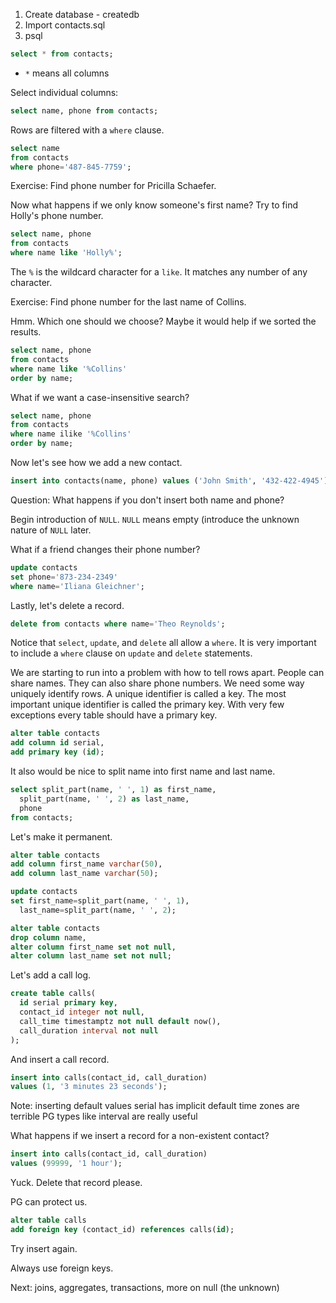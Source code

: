 
1. Create database - createdb
1. Import contacts.sql
1. psql

```sql
select * from contacts;
```

- `*` means all columns

Select individual columns:

```sql
select name, phone from contacts;
```

Rows are filtered with a `where` clause.

```sql
select name
from contacts
where phone='487-845-7759';
```

Exercise: Find phone number for Pricilla Schaefer.

Now what happens if we only know someone's first name? Try to find Holly's phone number.

```sql
select name, phone
from contacts
where name like 'Holly%';
```

The `%` is the wildcard character for a `like`. It matches any number of any character.

Exercise: Find phone number for the last name of Collins.

Hmm. Which one should we choose? Maybe it would help if we sorted the results.

```sql
select name, phone
from contacts
where name like '%Collins'
order by name;
```

What if we want a case-insensitive search?

```sql
select name, phone
from contacts
where name ilike '%Collins'
order by name;
```

Now let's see how we add a new contact.

```sql
insert into contacts(name, phone) values ('John Smith', '432-422-4945');
```

Question: What happens if you don't insert both name and phone?

Begin introduction of `NULL`. `NULL` means empty (introduce the unknown nature of `NULL` later.

What if a friend changes their phone number?

```sql
update contacts
set phone='873-234-2349'
where name='Iliana Gleichner';
```

Lastly, let's delete a record.

```sql
delete from contacts where name='Theo Reynolds';
```

Notice that `select`, `update`, and `delete` all allow a `where`. It is very important to include a `where` clause on `update` and `delete` statements.

We are starting to run into a problem with how to tell rows apart. People can share names. They can also share phone numbers. We need some way uniquely identify rows. A unique identifier is called a key. The most important unique identifier is called the primary key. With very few exceptions every table should have a primary key.

```sql
alter table contacts
add column id serial,
add primary key (id);
```

It also would be nice to split name into first name and last name.

```sql
select split_part(name, ' ', 1) as first_name,
  split_part(name, ' ', 2) as last_name,
  phone
from contacts;
```

Let's make it permanent.

```sql
alter table contacts
add column first_name varchar(50),
add column last_name varchar(50);
```

```sql
update contacts
set first_name=split_part(name, ' ', 1),
  last_name=split_part(name, ' ', 2);
```

```sql
alter table contacts
drop column name,
alter column first_name set not null,
alter column last_name set not null;
```

Let's add a call log.

```sql
create table calls(
  id serial primary key,
  contact_id integer not null,
  call_time timestamptz not null default now(),
  call_duration interval not null
);
```

And insert a call record.

```sql
insert into calls(contact_id, call_duration)
values (1, '3 minutes 23 seconds');
```

Note:
  inserting default values
  serial has implicit default
  time zones are terrible
  PG types like interval are really useful

What happens if we insert a record for a non-existent contact?

```sql
insert into calls(contact_id, call_duration)
values (99999, '1 hour');
```

Yuck. Delete that record please.

PG can protect us.

```sql
alter table calls
add foreign key (contact_id) references calls(id);
```

Try insert again.

Always use foreign keys.


Next: joins, aggregates, transactions, more on null (the unknown)
